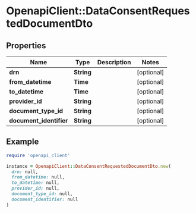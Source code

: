 # OpenapiClient::DataConsentRequestedDocumentDto

## Properties

| Name | Type | Description | Notes |
| ---- | ---- | ----------- | ----- |
| **drn** | **String** |  | [optional] |
| **from_datetime** | **Time** |  | [optional] |
| **to_datetime** | **Time** |  | [optional] |
| **provider_id** | **String** |  | [optional] |
| **document_type_id** | **String** |  | [optional] |
| **document_identifier** | **String** |  | [optional] |

## Example

```ruby
require 'openapi_client'

instance = OpenapiClient::DataConsentRequestedDocumentDto.new(
  drn: null,
  from_datetime: null,
  to_datetime: null,
  provider_id: null,
  document_type_id: null,
  document_identifier: null
)
```


